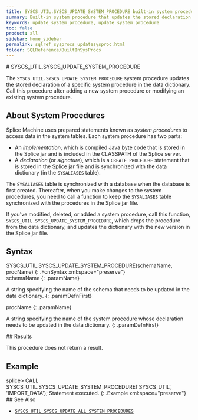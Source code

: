 ```yaml
---
title: SYSCS_UTIL.SYSCS_UPDATE_SYSTEM_PROCEDURE built-in system procedure
summary: Built-in system procedure that updates the stored declaration of a specific system procedure in the data dictionary.
keywords: update_system_procedure, update system procedure
toc: false
product: all
sidebar: home_sidebar
permalink: sqlref_sysprocs_updatesysproc.html
folder: SQLReference/BuiltInSysProcs
---
```

<section>
<div class="TopicContent" data-swiftype-index="true" markdown="1">
# SYSCS_UTIL.SYSCS_UPDATE_SYSTEM_PROCEDURE

The `SYSCS_UTIL.SYSCS_UPDATE_SYSTEM_PROCEDURE` system procedure updates
the stored declaration of a specific system procedure in the data
dictionary. Call this procedure after adding a new system procedure or
modifying an existing system procedure.

## About System Procedures

Splice Machine uses prepared statements known as *system procedures* to
access data in the system tables. Each system procedure has two parts:

* An *implementation*, which is compiled Java byte code that is stored
  in the Splice jar and is included in the CLASSPATH of the Splice
  server.
* A *declaration* (or *signature*), which is a `CREATE PROCEDURE`
  statement that is stored in the Splice jar file and is synchronized
  with the data dictionary (in the `SYSALIASES` table).

The `SYSALIASES` table is synchronized with a database when the database
is first created. Thereafter, when you make changes to the system
procedures, you need to call a function to keep the `SYSALIASES` table
synchronized with the procedures in the Splice jar file.

If you've modified, deleted, or added a system procedure, call this
function, `SYSCS_UTIL.SYSCS_UPDATE_SYSTEM_PROCEDURE`, which drops the
procedure from the data dictionary, and updates the dictionary with the
new version in the Splice jar file.

## Syntax

<div class="fcnWrapperWide" markdown="1">
    SYSCS_UTIL.SYSCS_UPDATE_SYSTEM_PROCEDURE(schemaName, procName)
{: .FcnSyntax xml:space="preserve"}

</div>
<div class="paramList" markdown="1">
schemaName
{: .paramName}

A string specifying the name of the schema that needs to be updated in
the data dictionary.
{: .paramDefnFirst}

procName
{: .paramName}

A string specifying the name of the system procedure whose declaration
needs to be updated in the data dictionary.
{: .paramDefnFirst}

</div>
## Results

This procedure does not return a result.

## Example

<div class="preWrapperWide" markdown="1">
    splice> CALL SYSCS_UTIL.SYSCS_UPDATE_SYSTEM_PROCEDURE('SYSCS_UTIL', 'IMPORT_DATA');
    Statement executed.
{: .Example xml:space="preserve"}

</div>
## See Also

* [`SYSCS_UTIL_SYSCS_UPDATE_ALL_SYSTEM_PROCEDURES`](sqlref_sysprocs_updateallsysprocs.html)

</div>
</section>

